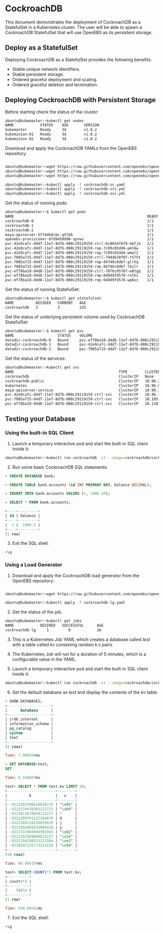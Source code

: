 # CockroachDB

This document demonstrates the deployment of CockroachDB as a StatefulSet in a Kubernetes cluster. The user will be able to spawn a CockroachDB StatefulSet that will use OpenEBS as its persistent storage.

## Deploy as a StatefulSet

Deploying CockroachDB as a StatefulSet provides the following benefits:

- Stable unique network identifiers.
- Stable persistent storage.
- Ordered graceful deployment and scaling.
- Ordered graceful deletion and termination.

## Deploying CockroachDB with Persistent Storage

Before starting check the status of the cluster:

```bash
ubuntu@kubemaster:~kubectl get nodes
NAME            STATUS    AGE       VERSION
kubemaster      Ready     3d        v1.8.2
kubeminion-01   Ready     3d        v1.8.2
kubeminion-02   Ready     3d        v1.8.2

```

Download and apply the CockroachDB YAMLs from the OpenEBS repository:

```bash

ubuntu@kubemaster:~wget https://raw.githubusercontent.com/openebs/openebs/master/k8s/demo/cockroachDB/cockroachdb-sc.yaml
ubuntu@kubemaster:~wget https://raw.githubusercontent.com/openebs/openebs/master/k8s/demo/cockroachDB/cockroachdb-sts.yaml
ubuntu@kubemaster:~wget https://raw.githubusercontent.com/openebs/openebs/master/k8s/demo/cockroachDB/cockroachdb-svc.yaml

ubuntu@kubemaster:~kubectl apply -f cockroachdb-sc.yaml
ubuntu@kubemaster:~kubectl apply -f cockroachdb-sts.yml
ubuntu@kubemaster:~kubectl apply -f cockroachdb-svc.yml
```

Get the status of running pods:

```bash
ubuntu@kubemaster:~$ kubectl get pods
NAME                                                             READY     STATUS    RESTARTS   AGE
cockroachdb-0                                                    1/1       Running   0          22h
cockroachdb-1                                                    1/1       Running   0          21h
cockroachdb-2                                                    1/1       Running   0          21h
maya-apiserver-5f744bdcbc-q5lbb                                  1/1       Running   0          22h
openebs-provisioner-6fd9458d96-spvws                             1/1       Running   0          22h
pvc-42e9cafc-d4d7-11e7-8d7b-000c29119159-ctrl-6c8654f6f9-4m7jb   2/2       Running   0          21h
pvc-42e9cafc-d4d7-11e7-8d7b-000c29119159-rep-7c89c65dd4-p4l6w    1/1       Running   0          21h
pvc-42e9cafc-d4d7-11e7-8d7b-000c29119159-rep-7c89c65dd4-wmwl2    1/1       Running   0          21h
pvc-7005a715-d4d7-11e7-8d7b-000c29119159-ctrl-7944b78f8f-r575t   2/2       Running   0          21h
pvc-7005a715-d4d7-11e7-8d7b-000c29119159-rep-84746c8dbf-glrhq    1/1       Running   0          21h
pvc-7005a715-d4d7-11e7-8d7b-000c29119159-rep-84746c8dbf-l6zlr    1/1       Running   0          21h
pvc-ef78ba18-d4d6-11e7-8d7b-000c29119159-ctrl-78f6c95f87-w8tgq   2/2       Running   0          22h
pvc-ef78ba18-d4d6-11e7-8d7b-000c29119159-rep-649d9fd578-rxthz    1/1       Running   0          22h
pvc-ef78ba18-d4d6-11e7-8d7b-000c29119159-rep-649d9fd578-wp6xc    1/1       Running   0          22h

```

Get the status of running StatefulSet:

```bash
ubuntu@kubemaster:~$ kubectl get statefulset
NAME          DESIRED   CURRENT   AGE
cockroachdb   3         3         22h

```

Get the status of underlying persistent volume used by CockroachDB StatefulSet:

```bash
ubuntu@kubemaster:~$ kubectl get pvc
NAME                    STATUS    VOLUME                                     CAPACITY   ACCESS MODES   STORAGECLASS          AGE
datadir-cockroachdb-0   Bound     pvc-ef78ba18-d4d6-11e7-8d7b-000c29119159   10Gi       RWO            openebs-cockroachdb   22h
datadir-cockroachdb-1   Bound     pvc-42e9cafc-d4d7-11e7-8d7b-000c29119159   10Gi       RWO            openebs-cockroachdb   22h
datadir-cockroachdb-2   Bound     pvc-7005a715-d4d7-11e7-8d7b-000c29119159   10Gi       RWO            openebs-cockroachdb   22h

```

Get the status of the services:

```bash
ubuntu@kubemaster:~kubectl get svc
NAME                                                TYPE        CLUSTER-IP       EXTERNAL-IP   PORT(S)              AGE
cockroachdb                                         ClusterIP   None             <none>        26257/TCP,8080/TCP   22h
cockroachdb-public                                  ClusterIP   10.98.208.2      <none>        26257/TCP,8080/TCP   22h
kubernetes                                          ClusterIP   10.96.0.1        <none>        443/TCP              20d
maya-apiserver-service                              ClusterIP   10.98.148.4      <none>        5656/TCP             22h
pvc-42e9cafc-d4d7-11e7-8d7b-000c29119159-ctrl-svc   ClusterIP   10.96.109.197    <none>        3260/TCP,9501/TCP    22h
pvc-7005a715-d4d7-11e7-8d7b-000c29119159-ctrl-svc   ClusterIP   10.105.222.30    <none>        3260/TCP,9501/TCP    22h
pvc-ef78ba18-d4d6-11e7-8d7b-000c29119159-ctrl-svc   ClusterIP   10.110.107.240   <none>        3260/TCP,9501/TCP    22h

```

## Testing your Database

### Using the built-in SQL Client

1. Launch a temporary interactive pod and start the built-in SQL client inside it:

```bash
ubuntu@kubemaster:~kubectl run cockroachdb -it --image=cockroachdb/cockroach --rm --restart=Never -- sql --insecure --host=cockroachdb-public
```

2. Run some basic CockroachDB SQL statements:

```sql
> CREATE DATABASE bank;

> CREATE TABLE bank.accounts (id INT PRIMARY KEY, balance DECIMAL);

> INSERT INTO bank.accounts VALUES (1, 1000.50);

> SELECT * FROM bank.accounts;

+----+---------+
| id | balance |
+----+---------+
|  1 |  1000.5 |
+----+---------+
(1 row)

```

3. Exit the SQL shell:

```sql
>\q
```

### Using a Load Generator

1. Download and apply the CockroachDB load generator from the OpenEBS repository:

```bash

ubuntu@kubemaster:~wget https://raw.githubusercontent.com/openebs/openebs/master/k8s/demo/cockroachDB/cockroachdb-lg.yaml

ubuntu@kubemaster:~kubectl apply -f cockroachdb-lg.yaml
```

2. Get the status of the job.

```bash
ubuntu@kubemaster:~kubectl get jobs
NAME            DESIRED   SUCCESSFUL      AGE
cockroachdb-lg     1         0            2m
```

3. This is a Kubernetes Job YAML which creates a database called _test_ with a table called _kv_ containing random k:v pairs.

4. The Kubernetes Job will run for a duration of 5 minutes, which is a configurable value in the YAML.

5. Launch a temporary interactive pod and start the built-in SQL client inside it:

```bash
ubuntu@kubemaster:~kubectl run cockroachdb -it --image=cockroachdb/cockroach --rm --restart=Never -- sql --insecure --host=cockroachdb-public
```

6. Set the default database as _test_ and display the contents of the _kv_ table.

```sql
> SHOW DATABASES;
+--------------------+
|      Database      |
+--------------------+
| crdb_internal      |
| information_schema |
| pg_catalog         |
| system             |
| test               |
+--------------------+
(5 rows)

Time: 7.084556ms

> SET DATABASE=test;
SET

Time: 6.169867ms

test> SELECT * FROM test.kv LIMIT 10;
+----------------------+--------+
|          k           |   v    |
+----------------------+--------+
| -9223282596810038725 | "\x85" |
| -9223116438301212725 | "\xb4" |
| -9222613679950113217 | *      |
| -9222209701222264670 | G      |
| -9222188216226059435 | j      |
| -9221992469291086418 | y      |
| -9221747069894991943 | "\x82" |
| -9221352569080615127 | "\x1e" |
| -9221294188251221564 | "\xe3" |
| -9220587135773113226 | "\x94" |
+----------------------+--------+
(10 rows)

Time: 98.004199ms

test> SELECT COUNT(*) FROM test.kv;
+----------+
| count(*) |
+----------+
|    59814 |
+----------+
(1 row)

Time: 438.68592ms

```

7. Exit the SQL shell:

```sql
>\q
```